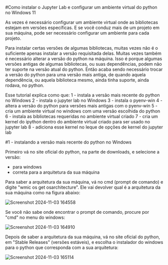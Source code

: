 #Como instalar o Jupyter Lab e configurar um ambiente virtual do python no Windows 11

As vezes é necessário configurar um ambiente virtual onde as bibliotecas estejam em versões específicas. E se você conduz mais de um projeto em sua máquina, pode ser necessário configurar um ambiente para cada projeto.

Para instalar certas versões de algumas bibliotecas, muitas vezes não é o suficiente apenas instalar a versão requisitada delas. Muitas vezes também é necessário alterar a versão do python na máquina. Isso é porque algumas versões antigas de algumas bibliotecas, ou suas dependências, podem não ter suporte na versão atual do python. Então acaba sendo necessário trocar a versão do python para uma versão mais antiga, de quando aquela dependência, ou aquela biblioteca mesmo, ainda tinha suporte, ainda rodava, no python.

Esse tutorial explica como que:
1 - instala a versão mais recente do python no Windows
2 - instala o jupyter lab no Windows
3 - instala o pyenv-win
4 - altera a versão do python para versões mais antigas com o pyenv-win
5 - cria um ambiente virtual no windows com uma versão escolhida do python
6 - instala as bibliotecas requeridas no ambiente virtual criado
7 - cria um kernel do ipython dentro do ambiente virtual criado para ser usado no jupyter lab
8 - adiciona esse kernel no leque de opções de kernel do jupyter lab


#1 - instalando a versão mais recente do python no Windows

Primeiro vá no site oficial do python, na parte de downloads, e selecione a versão:
 - para windows
 - correta para a arquitetura da sua máquina

Para saber a arquitetura da sua máquina, vá no cmd (prompt de comando) e digite "wmic os get osarchitecture". Ele vai devolver qual é a arquitetura da sua máquina como na figura abaixo:

![Screenshot 2024-11-03 164558](https://github.com/user-attachments/assets/0a2ed3e4-34d2-4748-8382-c491dd634266)


Se você não sabe onde encontrar o prompt de comando, procure por "cmd" no menu do windows:

![Screenshot 2024-11-03 164910](https://github.com/user-attachments/assets/f3549ee6-d73c-4a1e-850e-c3eb991ea150)

Depois de saber a arquitetura da sua máquina, vá no site oficial do python, em "Stable Releases" (versões estáveis), e escolha o instalador do windows para o python que corresponda com a sua arquitetura:

 ![Screenshot 2024-11-03 165114](https://github.com/user-attachments/assets/ff4fb9c5-d90c-4dde-ac4c-72c612b421cb)
